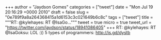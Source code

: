 
+++
author = "Jaydson Gomes"
categories = ["tweet"]
date = "Mon Jul 19 20:16:29 +0000 2010"
draft = false
slug = "0e789f9a8a264368415a1d6153c3c021649b6c8c"
tags = ["tweet"]
title = """RT: @kylehayes: RT @IsaGo..."""
tweet = true
micro = true
tweet_url = "https://twitter.com/jaydson/status/18941086405"
+++
RT: @kylehayes: RT @IsaGoksu: LOL :)) 5 types of programmers: http://is.gd/dystb
